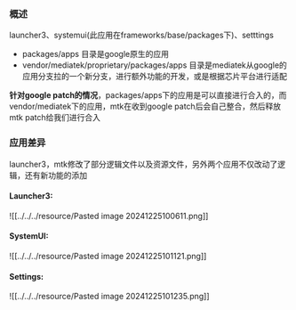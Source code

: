 ### 概述
launcher3、systemui(此应用在frameworks/base/packages下)、setttings
- packages/apps 目录是google原生的应用
- vendor/mediatek/proprietary/packages/apps 目录是mediatek从google的应用分支拉的一个新分支，进行额外功能的开发，或是根据芯片平台进行适配

**针对google patch的情况**，packages/apps下的应用是可以直接进行合入的，而vendor/mediatek下的应用，mtk在收到google patch后会自己整合，然后释放mtk patch给我们进行合入

### 应用差异
launcher3，mtk修改了部分逻辑文件以及资源文件，另外两个应用不仅改动了逻辑，还有新功能的添加
#### Launcher3:
![[../../../resource/Pasted image 20241225100611.png]]
#### SystemUI:
![[../../../resource/Pasted image 20241225101121.png]]

#### Settings:
![[../../../resource/Pasted image 20241225101235.png]]